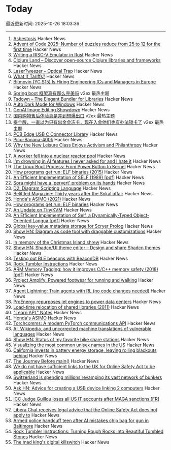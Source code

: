 # Today

最近更新时间: 2025-10-26 18:03:36

--- 
1. [Asbestosis](https://diamondgeezer.blogspot.com/2025/10/asbestosis.html) Hacker News
2. [Advent of Code 2025: Number of puzzles reduce from 25 to 12 for the first time](https://adventofcode.com/2025/about#faq_num_days) Hacker News
3. [Writing a RISC-V Emulator in Rust](https://book.rvemu.app/) Hacker News
4. [Clojure Land – Discover open-source Clojure libraries and frameworks](https://clojure.land/) Hacker News
5. [LaserTweezer – Optical Trap](https://www.gaudi.ch/GaudiLabs/?page_id=578) Hacker News
6. [What If Tariffs?](https://www.swatch.com/en-en/what-if-tariffs-so34z106/SO34Z106.html) Hacker News
7. [Bitmovin (YC S15) Is Hiring Engineering ICs and Managers in Europe](https://bitmovin.com/careers) Hacker News
8. [Spring boot 框架真有那么完美吗](https://www.v2ex.com/t/1168385) v2ex 最热主题
9. [Tsdown – The Elegant Bundler for Libraries](https://tsdown.dev/) Hacker News
10. [Auto Dark Mode for Windows](https://github.com/AutoDarkMode/Windows-Auto-Night-Mode) Hacker News
11. [GenAI Image Editing Showdown](https://genai-showdown.specr.net/) Hacker News
12. [国内购物售后体验真是差到想爆出口](https://www.v2ex.com/t/1168390) v2ex 最热主题
13. [提个醒，一直以为只有出金会冻卡，现在入金他们也有办法锁卡了](https://www.v2ex.com/t/1168381) v2ex 最热主题
14. [PCB Edge USB C Connector Library](https://github.com/AnasMalas/pcb-edge-usb-c) Hacker News
15. [Pico-Banana-400k](https://github.com/apple/pico-banana-400k) Hacker News
16. [Why the New Leisure Class Enjoys Activism and Philanthropy](https://letter.palladiummag.com/p/early-article-why-the-new-leisure) Hacker News
17. [A worker fell into a nuclear reactor pool](https://www.nrc.gov/reading-rm/doc-collections/event-status/event/2025/20251022en?brid=vscAjql9kZL1FfGE7TYHVw#en57996:~:text=TRANSPORT%20OF%20CONTAMINATED%20PERSON%20OFFSITE) Hacker News
18. [I'm drowning in AI features I never asked for and I hate it](https://www.makeuseof.com/ai-features-being-rammed-down-our-throats/) Hacker News
19. [The Linux Boot Process: From Power Button to Kernel](https://www.0xkato.xyz/linux-boot/) Hacker News
20. [How programs get run: ELF binaries (2015)](https://lwn.net/Articles/631631/) Hacker News
21. [An Efficient Implementation of SELF (1989) [pdf]](https://courses.cs.washington.edu/courses/cse501/15sp/papers/chambers.pdf) Hacker News
22. [Sora might have a 'pervert' problem on its hands](https://www.businessinsider.com/sora-video-openai-fetish-content-my-face-problem-2025-10) Hacker News
23. [D2: Diagram Scripting Language](https://d2lang.com/tour/intro/) Hacker News
24. [Belittled Magazine: Thirty years after the Sokal affair](https://thebaffler.com/salvos/belittled-magazine-robbins) Hacker News
25. [Honda's ASIMO (2021)](https://www.robotsgottalents.com/post/asimo) Hacker News
26. [How programs get run: ELF binaries](https://lwn.net/Articles/631631/) Hacker News
27. [An Update on TinyKVM](https://fwsgonzo.medium.com/an-update-on-tinykvm-7a38518e57e9) Hacker News
28. [An Efficient Implementation of Self, a Dynamically-Typed Object-Oriented Langua [pdf]](https://courses.cs.washington.edu/courses/cse501/15sp/papers/chambers.pdf) Hacker News
29. [Global key-value metadata storage for Scryer Prolog](https://github.com/jjtolton/environment.pl) Hacker News
30. [Show HN: Diagram as code tool with draggable customizations](https://github.com/RohanAdwankar/oxdraw) Hacker News
31. [In memory of the Christmas Island shrew](https://news.mongabay.com/2025/10/in-memory-of-the-christmas-island-shrew/) Hacker News
32. [Show HN: Shadcn/UI theme editor – Design and share Shadcn themes](https://shadcnthemer.com) Hacker News
33. [Testing out BLE beacons with BeaconDB](https://blog.matthewbrunelle.com/testing-out-ble-beacons-with-beacondb/) Hacker News
34. [Rock Tumbler Instructions](https://rocktumbler.com/tips/rock-tumbler-instructions/) Hacker News
35. [ARM Memory Tagging: how it improves C/C++ memory safety (2018) [pdf]](https://llvm.org/devmtg/2018-10/slides/Serebryany-Stepanov-Tsyrklevich-Memory-Tagging-Slides-LLVM-2018.pdf) Hacker News
36. [Project Amplify: Powered footwear for running and walking](https://about.nike.com/en/newsroom/releases/nike-project-amplify-official-images) Hacker News
37. [Agent Lightning: Train agents with RL (no code changes needed)](https://github.com/microsoft/agent-lightning) Hacker News
38. [ProEnergy repurposes jet engines to power data centers](https://www.datacenterdynamics.com/en/news/proenergy-offers-repurposed-jet-engines-to-data-cent/) Hacker News
39. [Load-time relocation of shared libraries (2011)](https://eli.thegreenplace.net/2011/08/25/load-time-relocation-of-shared-libraries/) Hacker News
40. ["Learn APL" Notes](https://luksamuk.codes/pages/learn-apl.html) Hacker News
41. [Honda's ASIMO](https://www.robotsgottalents.com/post/asimo) Hacker News
42. [Torchcomms: A modern PyTorch communications API](https://pytorch.org/blog/torchcomms/) Hacker News
43. [AI, Wikipedia, and uncorrected machine translations of vulnerable languages](https://www.technologyreview.com/2025/09/25/1124005/ai-wikipedia-vulnerable-languages-doom-spiral/) Hacker News
44. [Show HN: Status of my favorite bike share stations](https://blog.alexboden.ca/toronto-bike-share-status/) Hacker News
45. [Visualizing the most common unisex names in the US](https://nameplay.org/blog/common-unisex-names-by-gender-ratio) Hacker News
46. [California invests in battery energy storage, leaving rolling blackouts behind](https://www.latimes.com/environment/story/2025-10-17/california-made-it-through-another-summer-without-a-flex-alert) Hacker News
47. [The Journey Before main()](https://amit.prasad.me/blog/before-main) Hacker News
48. [We do not have sufficient links to the UK for Online Safety Act to be applicable](https://libera.chat/news/advised) Hacker News
49. [Switzerland is spending millions revamping its vast network of bunkers](https://www.washingtonpost.com/world/2025/10/25/switzerland-nuclear-bunkers-overhaul/) Hacker News
50. [Ask HN: Advice for creating a USB device linking 2 computers](https://news.ycombinator.com/item?id=45706169) Hacker News
51. [ICC Judge Guillou loses all US IT accounts after MAGA sanctions [FR]](https://www.franceinfo.fr/replay-radio/nouveau-monde/quand-les-sanctions-internationales-emises-par-washington-imposent-une-vie-deconnectee-a-un-magistrat-francais_7545724.html) Hacker News
52. [Libera Chat receives legal advice that the Online Safety Act does not apply to](https://libera.chat/news/advised) Hacker News
53. [Armed police handcuff teen after AI mistakes chip bag for gun in Baltimore](https://www.bbc.com/news/articles/cgjdlx92lylo) Hacker News
54. [Rock Tumbler Instructions: Turning Rough Rocks into Beautiful Tumbled Stones](https://rocktumbler.com/tips/rock-tumbler-instructions/) Hacker News
55. [The mad king's digital killswitch](https://pluralistic.net/2025/10/20/post-american-internet/#huawei-with-american-characteristics) Hacker News
